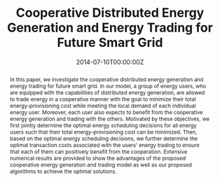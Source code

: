---
title: Cooperative Distributed Energy Generation and Energy Trading for Future Smart Grid
authors:
 - Yuan Wu
 - Xiaojie Sun
 - "**Xiaoqi Tan**"
 - Limin Meng
 - Li Yu
 - Wen-zhan Song
 - Danny H.K. Tsang
date: "2014-07-10T00:00:00Z"
# doi: ""

tags: 
  - Communication Networks

# Schedule page publish date (NOT publication's date).
#publishDate: "2019-11-10T00:00:00Z"

# Publication type.
# Legend: 0 = Uncategorized; 1 = Conference paper; 2 = Journal article;
# 3 = Preprint / Working Paper; 4 = Report; 5 = Book; 6 = Book section;
# 7 = Thesis; 8 = Patent
publication_types: ["1"]

# Publication name and optional abbreviated publication name.
publication: "The 33rd Chinese Control Conference"
publication_short: ""

abstract: In this paper, we investigate the cooperative distributed energy generation and energy trading for future smart grid. In our model, a group of energy users, who are equipped with the capabilities of distributed energy generation, are allowed to trade energy in a cooperative manner with the goal to minimize their total energy-provisioning cost while meeting the local demand of each individual energy user. Moreover, each user also expects to benefit from the cooperative energy generation and trading with the others. Motivated by these objectives, we first jointly determine the optimal energy scheduling decisions for all energy users such that their total energy-provisioning cost can be minimized. Then, based on the optimal energy scheduling decisions, we further determine the optimal transaction costs associated with the users' energy trading to ensure that each of them can positively benefit from the cooperation. Extensive numerical results are provided to show the advantages of the proposed cooperative energy generation and trading model as well as our proposed algorithms to achieve the optimal solutions.

# Summary. An optional shortened abstract.
# summary: This paper concerns the mechanism design for online resource allocation in a strategic setting. In this setting, a single supplier allocates capacity-limited resources to requests that arrive in a sequential and arbitrary manner. Each request is associated with an agent who may act selfishly to misreport the requirement and valuation of her request.

# tags:
# - Source Themes
featured: false

links:
 - icon: ieee
   icon_pack: ai
   name: "IEEE Xplore "
   url: "https://ieeexplore.ieee.org/document/6896365"
   
url_pdf: https://www.sigmetrics.org/mama/abstracts/Tan.pdf
url_code: ''
url_dataset: ''
url_poster: ''
url_project: ''
url_slides: ''
url_source: ''
url_video: ''

# Featured image
# To use, add an image named `featured.jpg/png` to your page's folder.
image:
  caption:
  focal_point: ""
  preview_only: true

# Associated Projects (optional).
#   Associate this publication with one or more of your projects.
#   Simply enter your project's folder or file name without extension.
#   E.g. `internal-project` references `content/project/internal-project/index.md`.
#   Otherwise, set `projects: []`.
# projects: []

# Slides (optional).
#   Associate this publication with Markdown slides.
#   Simply enter your slide deck's filename without extension.
#   E.g. `slides: "example"` references `content/slides/example/index.md`.
#   Otherwise, set `slides: ""`.
# slides: example
---